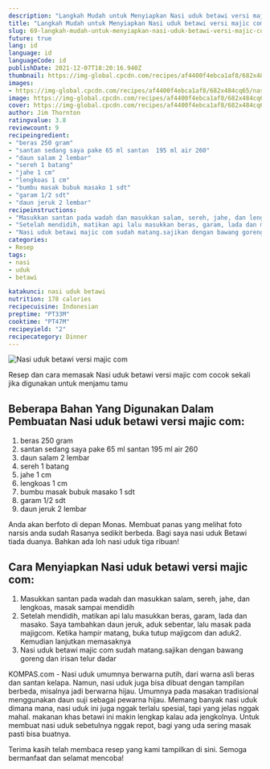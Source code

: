 ```yaml
---
description: "Langkah Mudah untuk Menyiapkan Nasi uduk betawi versi majic com, Sempurna"
title: "Langkah Mudah untuk Menyiapkan Nasi uduk betawi versi majic com, Sempurna"
slug: 69-langkah-mudah-untuk-menyiapkan-nasi-uduk-betawi-versi-majic-com-sempurna
future: true
lang: id
language: id
languageCode: id
publishDate: 2021-12-07T18:20:16.940Z 
thumbnail: https://img-global.cpcdn.com/recipes/af4400f4ebca1af8/682x484cq65/nasi-uduk-betawi-versi-majic-com-foto-resep-utama.webp
images:
- https://img-global.cpcdn.com/recipes/af4400f4ebca1af8/682x484cq65/nasi-uduk-betawi-versi-majic-com-foto-resep-utama.webp
image: https://img-global.cpcdn.com/recipes/af4400f4ebca1af8/682x484cq65/nasi-uduk-betawi-versi-majic-com-foto-resep-utama.webp
cover: https://img-global.cpcdn.com/recipes/af4400f4ebca1af8/682x484cq65/nasi-uduk-betawi-versi-majic-com-foto-resep-utama.webp
author: Jim Thornton
ratingvalue: 3.8
reviewcount: 9
recipeingredient:
- "beras 250 gram"
- "santan sedang saya pake 65 ml santan  195 ml air 260"
- "daun salam 2 lembar"
- "sereh 1 batang"
- "jahe 1 cm"
- "lengkoas 1 cm"
- "bumbu masak bubuk masako 1 sdt"
- "garam 1/2 sdt"
- "daun jeruk 2 lembar"
recipeinstructions:
- "Masukkan santan pada wadah dan masukkan salam, sereh, jahe, dan lengkoas, masak sampai mendidih"
- "Setelah mendidih, matikan api lalu masukkan beras, garam, lada dan masako. Saya tambahkan daun jeruk, aduk sebentar, lalu masak pada majigcom. Ketika hampir matang, buka tutup majigcom dan aduk2. Kemudian lanjutkan memasaknya"
- "Nasi uduk betawi majic com sudah matang.sajikan dengan bawang goreng dan irisan telur dadar"
categories:
- Resep
tags:
- nasi
- uduk
- betawi

katakunci: nasi uduk betawi 
nutrition: 178 calories
recipecuisine: Indonesian
preptime: "PT33M"
cooktime: "PT47M"
recipeyield: "2"
recipecategory: Dinner
---
```



![Nasi uduk betawi versi majic com](https://img-global.cpcdn.com/recipes/af4400f4ebca1af8/682x484cq65/nasi-uduk-betawi-versi-majic-com-foto-resep-utama.webp)

Resep dan cara memasak  Nasi uduk betawi versi majic com cocok sekali jika digunakan untuk menjamu tamu

<!--inarticleads1-->

## Beberapa Bahan Yang Digunakan Dalam Pembuatan Nasi uduk betawi versi majic com:

1. beras 250 gram
1. santan sedang saya pake 65 ml santan  195 ml air 260
1. daun salam 2 lembar
1. sereh 1 batang
1. jahe 1 cm
1. lengkoas 1 cm
1. bumbu masak bubuk masako 1 sdt
1. garam 1/2 sdt
1. daun jeruk 2 lembar

Anda akan berfoto di depan Monas. Membuat panas yang melihat foto narsis anda sudah Rasanya sedikit berbeda. Bagi saya nasi uduk Betawi tiada duanya. Bahkan ada loh nasi uduk tiga ribuan! 

<!--inarticleads2-->

## Cara Menyiapkan Nasi uduk betawi versi majic com:

1. Masukkan santan pada wadah dan masukkan salam, sereh, jahe, dan lengkoas, masak sampai mendidih
1. Setelah mendidih, matikan api lalu masukkan beras, garam, lada dan masako. Saya tambahkan daun jeruk, aduk sebentar, lalu masak pada majigcom. Ketika hampir matang, buka tutup majigcom dan aduk2. Kemudian lanjutkan memasaknya
1. Nasi uduk betawi majic com sudah matang.sajikan dengan bawang goreng dan irisan telur dadar


KOMPAS.com - Nasi uduk umumnya berwarna putih, dari warna asli beras dan santan kelapa. Namun, nasi uduk juga bisa dibuat dengan tampilan berbeda, misalnya jadi berwarna hijau. Umumnya pada masakan tradisional menggunakan daun suji sebagai pewarna hijau. Memang banyak nasi uduk dimana mana, nasi uduk ini juga nggak terlalu spesial, tapi yang jelas nggak mahal. makanan khas betawi ini makin lengkap kalau ada jengkolnya. Untuk membuat nasi uduk sebetulnya nggak repot, bagi yang uda sering masak pasti bisa buatnya. 

Terima kasih telah membaca resep yang kami tampilkan di sini. Semoga bermanfaat dan selamat mencoba!

